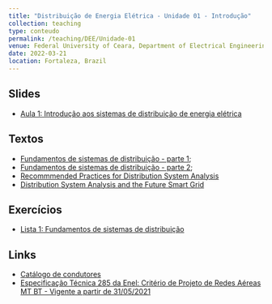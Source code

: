 ```yaml
---
title: "Distribuição de Energia Elétrica - Unidade 01 - Introdução"
collection: teaching
type: conteudo
permalink: /teaching/DEE/Unidade-01
venue: Federal University of Ceara, Department of Electrical Engineering
date: 2022-03-21
location: Fortaleza, Brazil
---
```


## Slides
- [Aula 1: Introdução aos sistemas de distribuição de energia elétrica](https://drive.google.com/file/d/1SpM9sio66z6dlkIfcSRuHMdvzk1uYKG6/view?usp=sharing)

## Textos
- [Fundamentos de sistemas de distribuição - parte 1](https://drive.google.com/file/d/1xOUaAwrUCkIgXfrUkM_rI8wgEEnjMWiQ/view?usp=sharing);
- [Fundamentos de sistemas de distribuição - parte 2](https://drive.google.com/file/d/1lvIu-eEjsNj6V5hDJ1t1mOqe9G_AjBKq/view?usp=sharing);
- [Recommmended Practices for Distribution System Analysis](https://drive.google.com/file/d/1xZ_PAEg1wIqt2_3Qpkmvq40_bDmqWJ-7/view?usp=share_link)
- [Distribution System Analysis and the Future Smart Grid](https://drive.google.com/file/d/1tDoFq_6vQ5UmswGnpFy590RePzQajfpc/view?usp=share_link)

## Exercícios
- [Lista 1: Fundamentos de sistemas de distribuição](https://drive.google.com/file/d/1o-mCMSVnmbCunK6urTEzaTDRl1jZbUa8/view?usp=sharing)

## Links
- [Catálogo de condutores](https://drive.google.com/file/d/1j8wNQ7llOKwg1EaztDbxEMyZBW_QHeC5/view?usp=drivesdk)
- [Especificação Técnica 285 da Enel: Critério de Projeto de Redes Aéreas MT BT - Vigente a partir de 31/05/2021](https://www.eneldistribuicao.com.br/documentos/CNS-OMBR-MAT-19-0285-EDBR%20-%20Crit%C3%A9rio%20de%20Projeto%20de%20Redes%20A%C3%A9reas%20MT%20BT.pdf)
